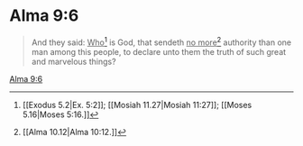 # Alma 9:6

> And they said: <u>Who</u>[^a] is God, that sendeth <u>no more</u>[^b] authority than one man among this people, to declare unto them the truth of such great and marvelous things?

[Alma 9:6](https://www.churchofjesuschrist.org/study/scriptures/bofm/alma/9?lang=eng&id=p6#p6)


[^a]: [[Exodus 5.2|Ex. 5:2]]; [[Mosiah 11.27|Mosiah 11:27]]; [[Moses 5.16|Moses 5:16.]]
[^b]: [[Alma 10.12|Alma 10:12.]]
